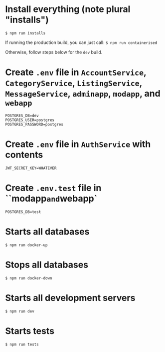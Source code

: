 

# Install everything (note plural "installs")
`$ npm run installs`

If running the production build, you can just call:
`$ npm run containerised`

Otherwise, follow steps below for the `dev` build.

# Create `.env` file in `AccountService`, `CategoryService`, `ListingService`, `MessageService`, `adminapp`, `modapp`, and `webapp`
```
POSTGRES_DB=dev
POSTGRES_USER=postgres
POSTGRES_PASSWORD=postgres
```

# Create `.env` file in `AuthService` with contents
```
JWT_SECRET_KEY=WHATEVER
```

# Create `.env.test` file in ``modapp` and `webapp`
```
POSTGRES_DB=test
```

# Starts all databases
`$ npm run docker-up`

# Stops all databases
`$ npm run docker-down`

# Starts all development servers
`$ npm run dev`

# Starts tests
`$ npm run tests`

